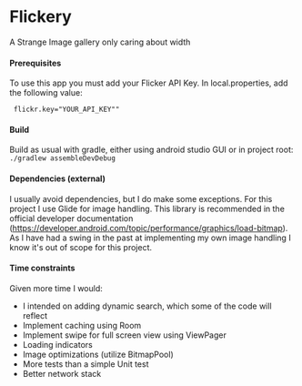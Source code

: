 # Flickery
A Strange Image gallery only caring about width

#### Prerequisites
To use this app you must add your Flicker API Key.
In local.properties, add the following value:
  ```
   flickr.key="YOUR_API_KEY""
  ```

#### Build
Build as usual with gradle, either using android studio GUI or in project root: `./gradlew assembleDevDebug`

#### Dependencies (external)
I usually avoid dependencies, but I do make some exceptions. For this project I use Glide for image handling. 
This library is recommended in the official developer documentation (https://developer.android.com/topic/performance/graphics/load-bitmap).
As I have had a swing in the past at implementing my own image handling I know it's out of scope for this project.

#### Time constraints
Given more time I would: 
* I intended on adding dynamic search, which some of the code will reflect
* Implement caching using Room
* Implement swipe for full screen view using ViewPager
* Loading indicators
* Image optimizations (utilize BitmapPool)
* More tests than a simple Unit test
* Better network stack